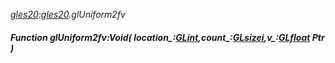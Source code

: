 _[gles20](../../modules/gles20/gles20-module.md):[gles20](../../modules/gles20/gles20-module.md).glUniform2fv_
##### Function glUniform2fv:Void( location_:[GLint](../../modules/gles20/gles20-glint.md),count_:[GLsizei](../../modules/gles20/gles20-glsizei.md),v_:[GLfloat](../../modules/gles20/gles20-glfloat.md) Ptr )
